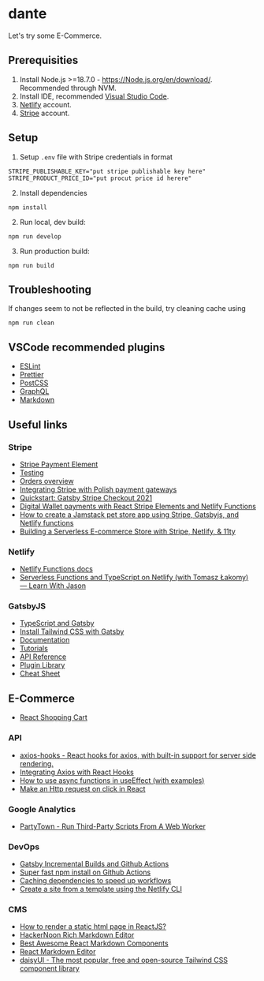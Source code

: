 # dante

Let's try some E-Commerce.

## Prerequisities

1. Install Node.js >=18.7.0 - https://Node.js.org/en/download/. Recommended through NVM.
2. Install IDE, recommended [Visual Studio Code](https://code.visualstudio.com/download).
3. [Netlify](https://www.netlify.com/) account.
4. [Stripe](https://stripe.com) account.

## Setup

1. Setup `.env` file with Stripe credentials in format

```shell
STRIPE_PUBLISHABLE_KEY="put stripe publishable key here"
STRIPE_PRODUCT_PRICE_ID="put procut price id herere"
```

2. Install dependencies

```shell
npm install
```

2. Run local, dev build:

```shell
npm run develop
```

3. Run production build:

```
npm run build
```

## Troubleshooting

If changes seem to not be reflected in the build, try cleaning cache using

```shell
npm run clean
```

## VSCode recommended plugins

- [ESLint](https://marketplace.visualstudio.com/items?itemName=dbaeumer.vscode-eslint)
- [Prettier](https://marketplace.visualstudio.com/items?itemName=esbenp.prettier-vscode)
- [PostCSS](https://marketplace.visualstudio.com/items?itemName=csstools.postcss)
- [GraphQL](https://marketplace.visualstudio.com/items?itemName=GraphQL.vscode-graphql)
- [Markdown](https://marketplace.visualstudio.com/items?itemName=yzhang.markdown-all-in-one)

## Useful links

### Stripe

- [Stripe Payment Element](https://stripe.com/docs/payments/payment-element)
- [Testing](https://stripe.com/docs/testing)
- [Orders overview](https://stripe.com/docs/orders)
- [Integrating Stripe with Polish payment gateways](https://www.youtube.com/watch?v=c4DvnfVSW3A)
- [Quickstart: Gatsby Stripe Checkout 2021](https://medium.com/@developer-junaid/quickstart-gatsby-stripe-checkout-a661dde1a98c)
- [Digital Wallet payments with React Stripe Elements and Netlify Functions](https://github.com/stripe-samples/react-elements-netlify-serverless)
- [How to create a Jamstack pet store app using Stripe, Gatsbyjs, and Netlify functions](https://blog.greenroots.info/how-to-create-a-jamstack-pet-store-app-using-stripe-gatsbyjs-and-netlify-functions)
- [Building a Serverless E-commerce Store with Stripe, Netlify, & 11ty](https://sia.codes/posts/serverless-ecommerce-store/)

### Netlify

- [Netlify Functions docs](https://docs.netlify.com/functions/build/?fn-language=ts)
- [Serverless Functions and TypeScript on Netlify (with Tomasz Łakomy) — Learn With Jason](https://www.youtube.com/watch?v=Tgyi4H6BcI4)

### GatsbyJS

- [TypeScript and Gatsby](https://www.gatsbyjs.com/docs/how-to/custom-configuration/typescript/)
- [Install Tailwind CSS with Gatsby](https://tailwindcss.com/docs/guides/gatsby)
- [Documentation](https://www.gatsbyjs.com/docs/)
- [Tutorials](https://www.gatsbyjs.com/tutorial/)
- [API Reference](https://www.gatsbyjs.com/docs/api-reference/)
- [Plugin Library](https://www.gatsbyjs.com/plugins)
- [Cheat Sheet](https://www.gatsbyjs.com/docs/cheat-sheet/)

## E-Commerce

- [React Shopping Cart](https://github.com/jeffersonRibeiro/react-shopping-cart)

### API

- [axios-hooks - React hooks for axios, with built-in support for server side rendering.](https://www.npmjs.com/package/axios-hooks)
- [Integrating Axios with React Hooks](https://blog.openreplay.com/integrating-axios-with-react-hooks)
- [How to use async functions in useEffect (with examples)](https://devtrium.com/posts/async-functions-useeffect)
- [Make an Http request on click in React](https://bobbyhadz.com/blog/react-send-request-on-click)

### Google Analytics

- [PartyTown - Run Third-Party Scripts From A Web Worker](https://partytown.builder.io/gatsby)

### DevOps

- [Gatsby Incremental Builds and Github Actions](https://www.raulmelo.dev/blog/cache-gatsby-github-actions)
- [Super fast npm install on Github Actions](https://www.voorhoede.nl/en/blog/super-fast-npm-install-on-github-actions/)
- [Caching dependencies to speed up workflows](https://docs.github.com/en/actions/using-workflows/caching-dependencies-to-speed-up-workflows)
- [Create a site from a template using the Netlify CLI](https://www.netlify.com/blog/create-a-site-from-a-template-using-the-netlify-cli/)

### CMS

- [How to render a static html page in ReactJS?](https://stackoverflow.com/a/65464471/10966454)
- [HackerNoon Rich Markdown Editor](https://github.com/hackernoon/rich-markdown-editor)
- [Best Awesome React Markdown Components](https://morioh.com/p/46067e5674d2)
- [React Markdown Editor](https://uiwjs.github.io/react-md-editor/)
- [daisyUI - The most popular, free and open-source Tailwind CSS component library](https://github.com/saadeghi/daisyui)
